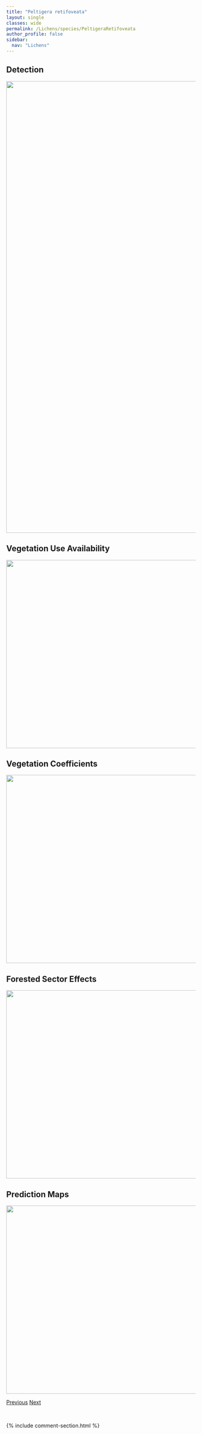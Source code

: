```yaml
---
title: "Peltigera retifoveata"
layout: single
classes: wide
permalink: /Lichens/species/PeltigeraRetifoveata
author_profile: false
sidebar:
  nav: "Lichens"
---
```


<h2>Detection</h2>

<a href="https://drive.google.com/uc?export=view&id=1pCNj5DYVfHhegxoz05xrxamx1jQjNMUS">
<img src="https://drive.google.com/uc?export=view&id=1pCNj5DYVfHhegxoz05xrxamx1jQjNMUS" height = "1200" width = "800">
</a>


<h2>Vegetation Use Availability</h2>

<a href="https://drive.google.com/uc?export=view&id=1scqXNJCRbOOmFXcPX-lXESR6s41a97MS">
<img src="https://drive.google.com/uc?export=view&id=1scqXNJCRbOOmFXcPX-lXESR6s41a97MS" height = "500" width = "1000">
</a>


<h2>Vegetation Coefficients</h2>

<a href="https://drive.google.com/uc?export=view&id=1EFdh6lTuJFXG8cy-ZqBjp_32m_FN_jLf">
<img src="https://drive.google.com/uc?export=view&id=1EFdh6lTuJFXG8cy-ZqBjp_32m_FN_jLf" height = "500" width = "1000">
</a>


<h2>Forested Sector Effects</h2>

<a href="https://drive.google.com/uc?export=view&id=1u8zq3UZFGBnl5Brw_VEhcfCjmutEtYOs">
<img src="https://drive.google.com/uc?export=view&id=1u8zq3UZFGBnl5Brw_VEhcfCjmutEtYOs" height = "500" width = "1000">
</a>


<h2>Prediction Maps</h2>

<a href="https://drive.google.com/uc?export=view&id=1a0psnfcnxPxvlZk8DEiXtpfC2Ah2f_G3">
<img src="https://drive.google.com/uc?export=view&id=1a0psnfcnxPxvlZk8DEiXtpfC2Ah2f_G3" height = "500" width = "1000">
</a>


<a href="/DevelopmentWebsite/Lichens/species/PeltigeraPraetextata" class="pagination--pager" title="Peltigera praetextata">Previous</a> <a href="/DevelopmentWebsite/Lichens/species/PeltigeraRufescensWulingensisPapuana" class="pagination--pager" title="Peltigera rufescens/wulingensis/papuana">Next</a>

<p>&nbsp;</p>

{% include comment-section.html %}

